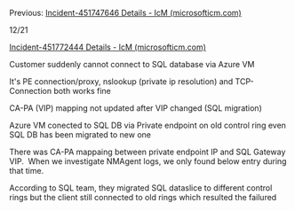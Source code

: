 


Previous:
[Incident-451747646 Details - IcM (microsofticm.com)](https://portal.microsofticm.com/imp/v3/incidents/details/451747646/home)

12/21

[Incident-451772444 Details - IcM (microsofticm.com)](https://portal.microsofticm.com/imp/v3/incidents/details/451772444/home)

Customer suddenly cannot connect to SQL database via Azure VM 

It's PE connection/proxy, nslookup (private ip resolution) and TCP-Connection both works fine 

CA-PA (VIP) mapping not updated after VIP changed (SQL migration)

Azure VM conected to SQL DB via Private endpoint on old control ring even SQL DB has been migrated to new one

There was CA-PA mappaing between private endpoint IP and SQL Gateway VIP.  When we investigate NMAgent logs, we only found below entry during that time.

According to SQL team, they migrated SQL dataslice to different control rings but the client still connected to old rings which resulted the failured